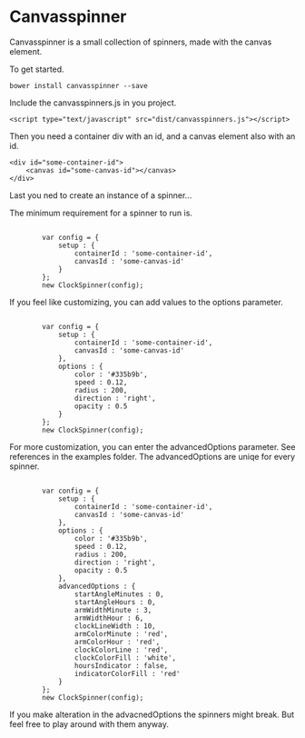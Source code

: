 # Canvasspinner

Canvasspinner is a small collection of spinners, made with the canvas element. 



To get started.
```
bower install canvasspinner --save
```


Include the canvasspinners.js in you project.
```
<script type="text/javascript" src="dist/canvasspinners.js"></script>
```


Then you need a container div with an id, and a canvas element also with an id.
```
<div id="some-container-id">
    <canvas id="some-canvas-id"></canvas>
</div>
```

Last you ned to create an instance of a spinner...

The minimum requirement for a spinner to run is.
```

        var config = {
            setup : {
                containerId : 'some-container-id',
                canvasId : 'some-canvas-id'
            }
        };
        new ClockSpinner(config);
```

If you feel like customizing, you can add values to the options parameter.
```

        var config = {
            setup : {
                containerId : 'some-container-id',
                canvasId : 'some-canvas-id'
            },
            options : {
                color : '#335b9b',
                speed : 0.12,
                radius : 200,
                direction : 'right',
                opacity : 0.5
            }
        };
        new ClockSpinner(config);
```
For more customization, you can enter the advancedOptions parameter. See references in the examples folder. The advancedOptions are uniqe for every spinner.
```

        var config = {
            setup : {
                containerId : 'some-container-id',
                canvasId : 'some-canvas-id'
            },
            options : {
                color : '#335b9b',
                speed : 0.12,
                radius : 200,
                direction : 'right',
                opacity : 0.5
            },
            advancedOptions : {
                startAngleMinutes : 0,
                startAngleHours : 0,
                armWidthMinute : 3,
                armWidthHour : 6,
                clockLineWidth : 10,
                armColorMinute : 'red',
                armColorHour : 'red',
                clockColorLine : 'red',
                clockColorFill : 'white',
                hoursIndicator : false,
                indicatorColorFill : 'red'
            }
        };
        new ClockSpinner(config);
```

If you make alteration in the advacnedOptions the spinners might break. But feel free to play around with them anyway.